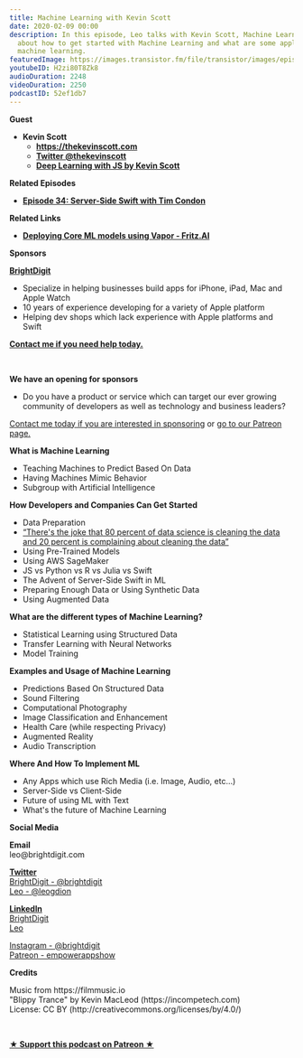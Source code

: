 ```yaml
---
title: Machine Learning with Kevin Scott
date: 2020-02-09 00:00
description: In this episode, Leo talks with Kevin Scott, Machine Learning expert
  about how to get started with Machine Learning and what are some applications for
  machine learning.
featuredImage: https://images.transistor.fm/file/transistor/images/episode/190222/full_1580763849-artwork.jpg
youtubeID: H2zi80T8Zk8
audioDuration: 2248
videoDuration: 2250
podcastID: 52ef1db7
---
```

<p><b>Guest</b></p><ul><li>
<strong>Kevin Scott </strong><ul>
<li><a href="https://www.hackingwithswift.com/"><strong>https://thekevinscott.com</strong></a></li>
<li><a href="https://twitter.com/thekevinscott"><strong>Twitter @thekevinscott</strong></a></li>
<li><a href="https://dljsbook.com"><strong>Deep Learning with JS by Kevin Scott</strong></a></li>
</ul>
</li></ul><p><b>Related Episodes</b></p><ul><li><a href="https://share.transistor.fm/s/bf0516f2"><strong>Episode 34: Server-Side Swift with Tim Condon</strong></a></li></ul><p><b>Related Links</b></p><ul><li><a href="https://heartbeat.fritz.ai/deploying-core-ml-models-using-vapor-c562a70b1371"><strong>Deploying Core ML models using Vapor - Fritz.AI</strong></a></li></ul><p><b>Sponsors</b></p><p><a href="https://brightdigit.com/"><strong>BrightDigit</strong></a></p><ul>
<li>Specialize in helping businesses build apps for iPhone, iPad, Mac and Apple Watch</li>
<li>10 years of experience developing for a variety of Apple platform</li>
<li>Helping dev shops which lack experience with Apple platforms and Swift</li>
</ul><p><a href="https://brightdigit.com/contact/"><strong>Contact me if you need help today.</strong></a></p><p><br></p><p><strong>We have an opening for sponsors</strong></p><ul><li>Do you have a product or service which can target our ever growing community of developers as well as technology and business leaders? </li></ul><p><a href="https://brightdigit.com/contact/">Contact me today if you are interested in sponsoring</a> or <a href="https://www.patreon.com/empowerappsshow">go to our Patreon page.</a></p><p><b>What is Machine Learning</b></p><ul>
<li>Teaching Machines to Predict Based On Data</li>
<li>Having Machines Mimic Behavior</li>
<li>Subgroup with Artificial Intelligence</li>
</ul><p><b>How Developers and Companies Can Get Started </b></p><ul>
<li>Data Preparation</li>
<li><a href="https://www.theverge.com/2017/11/1/16589246/machine-learning-data-science-dirty-data-kaggle-survey-2017">“There's the joke that 80 percent of data science is cleaning the data and 20 percent is complaining about cleaning the data”</a></li>
<li>Using Pre-Trained Models</li>
<li>Using AWS SageMaker </li>
<li>JS vs Python vs R vs Julia vs Swift</li>
<li>The Advent of Server-Side Swift in ML</li>
<li>Preparing Enough Data or Using Synthetic Data</li>
<li>Using Augmented Data</li>
</ul><p><b>What are the different types of Machine Learning?</b></p><ul>
<li>Statistical Learning using Structured Data</li>
<li>Transfer Learning with Neural Networks</li>
<li>Model Training </li>
</ul><p><b>Examples and Usage of Machine Learning</b></p><ul>
<li>Predictions Based On Structured Data</li>
<li>Sound Filtering</li>
<li>Computational Photography</li>
<li>Image Classification and Enhancement</li>
<li>Health Care (while respecting Privacy)</li>
<li>Augmented Reality</li>
<li>Audio Transcription</li>
</ul><p><b>Where And How To Implement ML</b></p><ul>
<li>Any Apps which use Rich Media (i.e. Image, Audio, etc...)</li>
<li>Server-Side vs Client-Side</li>
<li>Future of using ML with Text</li>
<li>What's the future of Machine Learning</li>
</ul><p><b>Social Media</b></p><p><strong>Email</strong><br>leo@brightdigit.com</p><p><a href="https://twitter.com/brightdigit"><strong>Twitter </strong><br>BrightDigit - @brightdigit</a><br><a href="https://twitter.com/leogdion">Leo - @leogdion</a></p><p><a href="https://www.linkedin.com/company/bright-digit"><strong>LinkedIn</strong><br>BrightDigit</a><br><a href="https://www.linkedin.com/in/leogdion/">Leo</a></p><p><a href="https://www.instagram.com/brightdigit/">Instagram - @brightdigit</a><br><a href="https://www.patreon.com/empowerappsshow">Patreon - empowerappshow</a></p><p><b>Credits</b></p><p>Music from https://filmmusic.io<br>"Blippy Trance" by Kevin MacLeod (https://incompetech.com)<br>License: CC BY (http://creativecommons.org/licenses/by/4.0/)</p><p><br></p><p><strong><a href="https://www.patreon.com/empowerappsshow" rel="payment" title="★ Support this podcast on Patreon ★">★ Support this podcast on Patreon ★</a></strong></p>
      
